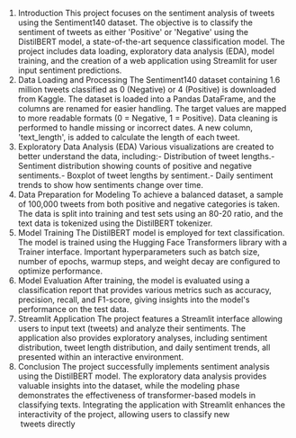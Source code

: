 1. Introduction
 This project focuses on the sentiment analysis of tweets using the Sentiment140 dataset. The
 objective is to classify the sentiment of tweets as either 'Positive' or 'Negative' using the DistilBERT
 model, a state-of-the-art sequence classification model. The project includes data loading,
 exploratory data analysis (EDA), model training, and the creation of a web application using
 Streamlit for user input sentiment predictions.
 2. Data Loading and Processing
 The Sentiment140 dataset containing 1.6 million tweets classified as 0 (Negative) or 4 (Positive) is
 downloaded from Kaggle. The dataset is loaded into a Pandas DataFrame, and the columns are
 renamed for easier handling. The target values are mapped to more readable formats (0 = Negative,
 1 = Positive). Data cleaning is performed to handle missing or incorrect dates. A new column,
 'text_length', is added to calculate the length of each tweet.
 3. Exploratory Data Analysis (EDA)
 Various visualizations are created to better understand the data, including:- Distribution of tweet lengths.- Sentiment distribution showing counts of positive and negative sentiments.- Boxplot of tweet lengths by sentiment.- Daily sentiment trends to show how sentiments change over time.
 4. Data Preparation for Modeling
 To achieve a balanced dataset, a sample of 100,000 tweets from both positive and negative
 categories is taken. The data is split into training and test sets using an 80-20 ratio, and the text
 data is tokenized using the DistilBERT tokenizer.
 5. Model Training
 The DistilBERT model is employed for text classification. The model is trained using the Hugging
 Face Transformers library with a Trainer interface. Important hyperparameters such as batch size,
number of epochs, warmup steps, and weight decay are configured to optimize performance.
 6. Model Evaluation
 After training, the model is evaluated using a classification report that provides various metrics such
 as accuracy, precision, recall, and F1-score, giving insights into the model's performance on the test
 data.
 7. Streamlit Application
 The project features a Streamlit interface allowing users to input text (tweets) and analyze their
 sentiments. The application also provides exploratory analyses, including sentiment distribution,
 tweet length distribution, and daily sentiment trends, all presented within an interactive environment.
 8. Conclusion
 The project successfully implements sentiment analysis using the DistilBERT model. The
 exploratory data analysis provides valuable insights into the dataset, while the modeling phase
 demonstrates the effectiveness of transformer-based models in classifying texts. Integrating the
 application with Streamlit enhances the interactivity of the project, allowing users to classify new
 tweets directly
